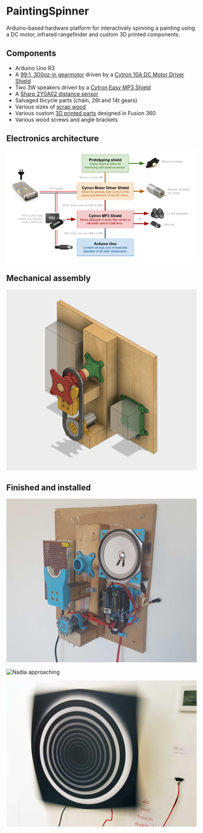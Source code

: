 # PaintingSpinner
Arduino-based hardware platform for interactively spinning a painting using a DC motor, infrared rangefinder and custom 3D printed components.

## Components

- Arduino Uno R3
- A [99:1, 300oz-in gearmotor](https://www.pololu.com/product/3207) driven by a [Cytron 10A DC Motor Driver Shield](http://www.robotshop.com/en/10a-dc-motor-driver-arduino-shield.html)
- Two 3W speakers driven by a [Cytron Easy MP3 Shield](http://www.robotshop.com/en/cytron-easy-mp3-shield.html)
- A [Sharp 2Y0A02 distance sensor](https://www.sparkfun.com/products/8958)
- Salvaged bicycle parts (chain, 26t and 14t gears)
- Various sizes of [scrap wood](https://github.com/jasonwebb/PaintingSpinner/blob/master/BOMs/Wood%20cutlist.csv)
- Various custom [3D printed parts](https://github.com/jasonwebb/PaintingSpinner/tree/master/CAD) designed in Fusion 360
- Various wood screws and angle brackets

## Electronics architecture
![Architecture](docs/architecture.png)

## Mechanical assembly
![Assembly](docs/assembly/assembled-iso.png)

## Finished and installed
![Finished and assembled](docs/assembly/finished-and-installed.jpg)

![Nadia approaching](docs/install/nadia-approach.gif)

![Spinning](docs/install/spinning.jpg)
